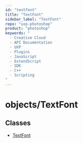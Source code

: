 ```yaml
---
id: "textfont"
title: "TextFont"
sidebar_label: "TextFont"
repo: "uxp-photoshop"
product: "photoshop"
keywords: "
  - Creative Cloud
  - API Documentation
  - UXP
  - Plugins
  - JavaScript
  - ExtendScript
  - SDK
  - C++
  - Scripting
"
---
```


# objects/TextFont

## Classes

- [TextFont](/ps_reference/classes/textfont/)
